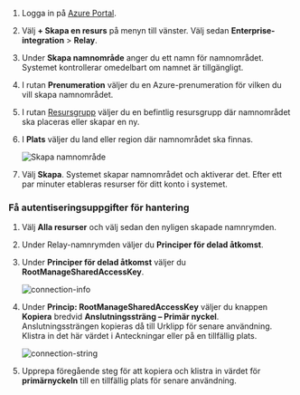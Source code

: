 1. Logga in på [Azure Portal][Azure portal].
2. Välj **+ Skapa en resurs** på menyn till vänster. Välj sedan **Enterprise-integration** > **Relay**.
3. Under **Skapa namnområde** anger du ett namn för namnområdet. Systemet kontrollerar omedelbart om namnet är tillgängligt.
4. I rutan **Prenumeration** väljer du en Azure-prenumeration för vilken du vill skapa namnområdet.
5. I rutan [Resursgrupp](../articles/azure-resource-manager/resource-group-portal.md) väljer du en befintlig resursgrupp där namnområdet ska placeras eller skapar en ny.  
6. I **Plats** väljer du land eller region där namnområdet ska finnas.
   
    ![Skapa namnområde][create-namespace]
7. Välj **Skapa**. Systemet skapar namnområdet och aktiverar det. Efter ett par minuter etableras resurser för ditt konto i systemet.

### <a name="get-management-credentials"></a>Få autentiseringsuppgifter för hantering

1. Välj **Alla resurser** och välj sedan den nyligen skapade namnrymden.
2. Under Relay-namnrymden väljer du **Principer för delad åtkomst**.  
3. Under **Principer för delad åtkomst** väljer du **RootManageSharedAccessKey**.
   
    ![connection-info][connection-info]
4. Under **Princip: RootManageSharedAccessKey** väljer du knappen **Kopiera** bredvid **Anslutningssträng – Primär nyckel**. Anslutningssträngen kopieras då till Urklipp för senare användning. Klistra in det här värdet i Anteckningar eller på en tillfällig plats.
   
    ![connection-string][connection-string]

5. Upprepa föregående steg för att kopiera och klistra in värdet för **primärnyckeln** till en tillfällig plats för senare användning.  

<!--Image references-->

[create-namespace]: ./media/relay-create-namespace-portal/create-namespace.png
[connection-info]: ./media/relay-create-namespace-portal/connection-info.png
[connection-string]: ./media/relay-create-namespace-portal/connection-string.png
[Azure portal]: https://portal.azure.com
